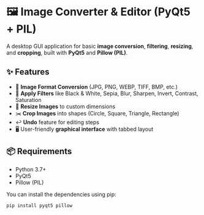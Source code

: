 # 🖼️ Image Converter & Editor (PyQt5 + PIL)

A desktop GUI application for basic **image conversion**, **filtering**, **resizing**, and **cropping**, built with **PyQt5** and **Pillow (PIL)**.

## ✨ Features

- 🔄 **Image Format Conversion** (JPG, PNG, WEBP, TIFF, BMP, etc.)
- 🎨 **Apply Filters** like Black & White, Sepia, Blur, Sharpen, Invert, Contrast, Saturation
- 📏 **Resize Images** to custom dimensions
- ✂️ **Crop Images** into shapes (Circle, Square, Triangle, Rectangle)
- ↩️ **Undo** feature for editing steps
- 🖥️ User-friendly **graphical interface** with tabbed layout

## 📦 Requirements

- Python 3.7+
- PyQt5
- Pillow (PIL)

You can install the dependencies using pip:

```bash
pip install pyqt5 pillow
